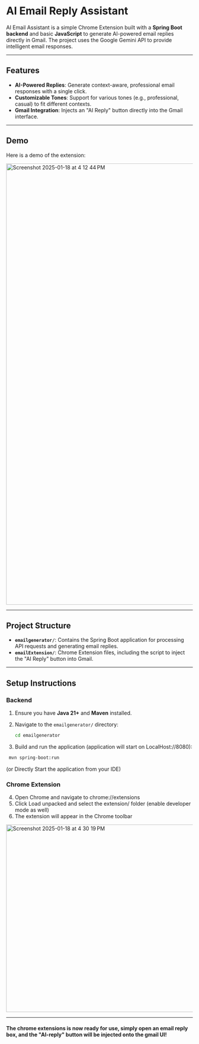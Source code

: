 # AI Email Reply Assistant

AI Email Assistant is a simple Chrome Extension built with a **Spring Boot backend** and basic **JavaScript** to generate AI-powered email replies directly in Gmail. The project uses the Google Gemini API to provide intelligent email responses.

---

## Features

- **AI-Powered Replies**: Generate context-aware, professional email responses with a single click.
- **Customizable Tones**: Support for various tones (e.g., professional, casual) to fit different contexts.
- **Gmail Integration**: Injects an "AI Reply" button directly into the Gmail interface.

---

## Demo

Here is a demo of the extension:

<img width="1188" alt="Screenshot 2025-01-18 at 4 12 44 PM" src="https://github.com/user-attachments/assets/78441228-3247-44aa-894a-14636e2bb37e" />

---

## Project Structure

- **`emailgenerator/`**: Contains the Spring Boot application for processing API requests and generating email replies.
- **`emailExtension/`**: Chrome Extension files, including the script to inject the "AI Reply" button into Gmail.

---

## Setup Instructions

### Backend
1. Ensure you have **Java 21+** and **Maven** installed.
2. Navigate to the `emailgenerator/` directory:
   
   ``` bash
   cd emailgenerator
   ```
3. Build and run the application (application will start on LocalHost://8080):
   
  ``` bash
   mvn spring-boot:run
  ```
  (or Directly Start the application from your IDE)

### Chrome Extension
4. Open Chrome and navigate to chrome://extensions
5. Click Load unpacked and select the extension/ folder (enable developer mode as well)
6. The extension will appear in the Chrome toolbar
   
<img width="505" alt="Screenshot 2025-01-18 at 4 30 19 PM" src="https://github.com/user-attachments/assets/a9e1ae4b-5c82-49c2-a51c-d543350d781e" />

--- 

#### The chrome extensions is now ready for use, simply open an email reply box, and the "AI-reply" button will be injected onto the gmail UI!
